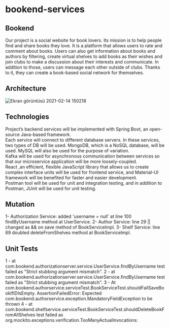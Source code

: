 # bookend-services
## Bookend
  Our project is a social website for book lovers. Its mission is to help people find and share
  books they love. It is a platform that allows users to rate and comment about books. Users can also get
  information about books and authors by filtering, create virtual shelves to add books as their wishes
  and join clubs to make a discussion about their interests and communicate. In addition to those, users 
  can message each other outside of clubs. Thanks to it, they can create a book-based social network for
  themselves. 
## Architecture
![Ekran görüntüsü 2021-02-14 150218](https://user-images.githubusercontent.com/37040918/107876215-b1805880-6ed5-11eb-80d9-ccd244238eb7.png)

## Technologies
  Project’s backend services will be implemented with Spring Boot, an open-source Java-based framework.<br />
  Each service will connect to different database servers. In these services, two types of DB will be used. MongoDB, which is a NoSQL database, will be used. MySQL will also be used for the purpose of variation. <br />
  Kafka will be used for asynchronous communication between services so that our microservice application will be more loosely-coupled. <br />
  React ,an efficient, flexible JavaScript library that allows us to create complex interface units will be used for frontend service, and Material-UI framework will be benefited for faster and easier development. <br />
  Postman tool will be used for unit and integration testing, and in addition to Postman, JUnit will be used for unit testing.<br />

## Mutation
1- Authorization Service: added 'username = null' at line 100 findByUsername method at UserService.
2- Author Service: line 29 || changed as && on save method of BookServiceImpl.
3- Shelf Service: line 69 doubled deleteFromShelves method at BookServiceImpl.

## Unit Tests
1 - at com.bookend.authorizationserver.service.UserService.findByUsername test failed as "Strict stubbing argument mismatch".
2 - at com.bookend.authorizationserver.service.UserService.findByUsername test failed as "Strict stubbing argument mismatch".
3 - At com.bookend.authorservice.serviceTest.BookServiceTest.shouldFailSaveBookIfIDIsEmpty. AssertionFailedError: Expected com.bookend.authorservice.exception.MandatoryFieldException to be thrown
4 - at com.bookend.shelfservice.serviceTest.BookServiceTest.shouldDeleteBookFromAllShelves test failed as org.mockito.exceptions.verification.TooManyActualInvocations: 

